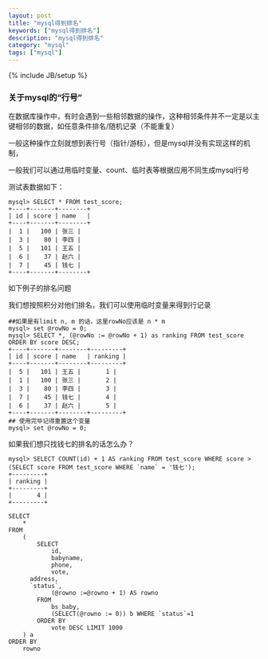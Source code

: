 ```yaml
---
layout: post
title: "mysql得到排名"
keywords: ["mysql得到排名"]
description: "mysql得到排名"
category: "mysql"
tags: ["mysql"]
---
```

{% include JB/setup %}

###  关于mysql的“行号”

在数据库操作中，有时会遇到一些相邻数据的操作，这种相邻条件并不一定是以主键相邻的数据，如任意条件排名/随机记录（不能重复）
 
一般这种操作立刻就想到表行号（指针/游标），但是mysql并没有实现这样的机制，
 
一般我们可以通过用临时变量、count、临时表等根据应用不同生成mysql行号

测试表数据如下：

```
mysql> SELECT * FROM test_score;  
+----+-------+--------+  
| id | score | name   |  
+----+-------+--------+  
|  1 |   100 | 张三 |  
|  3 |    80 | 李四 |  
|  5 |   101 | 王五 |  
|  6 |    37 | 赵六 |  
|  7 |    45 | 钱七 |  
+----+-------+--------+ 
```

 
如下例子的排名问题
 
我们想按照积分对他们排名，我们可以使用临时变量来得到行记录

```
##如果是有limit n, m 的话，这里rowNo应该是 n * m  
mysql> set @rowNo = 0;  
mysql> SELECT *, (@rowNo := @rowNo + 1) as ranking FROM test_score ORDER BY score DESC;  
+----+-------+--------+---------+  
| id | score | name   | ranking |  
+----+-------+--------+---------+  
|  5 |   101 | 王五 |       1 |  
|  1 |   100 | 张三 |       2 |  
|  3 |    80 | 李四 |       3 |  
|  7 |    45 | 钱七 |       4 |  
|  6 |    37 | 赵六 |       5 |  
+----+-------+--------+---------+  
## 使用完毕记得重置这个变量  
mysql> set @rowNo = 0;  
```

如果我们想只找钱七的排名的话怎么办？

```
mysql> SELECT COUNT(id) + 1 AS ranking FROM test_score WHERE score > (SELECT score FROM test_score WHERE `name` = '钱七');   
+---------+  
| ranking |  
+---------+  
|       4 |  
+---------+  
```

```
SELECT
	*
FROM
	(
		SELECT
			id,
			babyname,
			phone,
			vote,
      address,
      `status`,
			(@rowno :=@rowno + 1) AS rowno
		FROM
			bs_baby,
			(SELECT(@rowno := 0)) b WHERE `status`=1
		ORDER BY
			vote DESC LIMIT 1000
	) a
ORDER BY
	rowno
```


